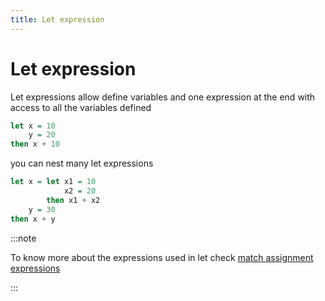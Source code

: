 ```yaml
---
title: Let expression
---
```


# Let expression

Let expressions allow define variables and one expression at the end with access to all the variables defined

```haskell
let x = 10
    y = 20
then x + 10
```

you can nest many let expressions

```haskell
let x = let x1 = 10
            x2 = 20
        then x1 + x2
    y = 30
then x + y
```

:::note

To know more about the expressions used in let check [match assignment expressions](#match-assigment)

:::
